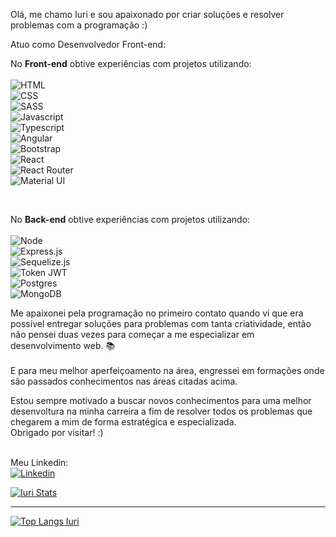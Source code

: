 Olá, me chamo Iuri e sou apaixonado por criar soluções e resolver problemas com a programação :)

Atuo como Desenvolvedor Front-end:

No **Front-end** obtive experiências com projetos utilizando:
<br><br>
<img src="https://img.shields.io/badge/HTML5-E34F26?style=for-the-badge&logo=html5&logoColor=white" alt="HTML">
<br>
<img src="https://img.shields.io/badge/CSS3-1572B6?style=for-the-badge&logo=css3&logoColor=white" alt="CSS">
<br>
<img src="https://img.shields.io/badge/Sass-CC6699?style=for-the-badge&logo=sass&logoColor=white" alt="SASS">
<br>
<img src="https://img.shields.io/badge/JavaScript-F7DF1E?style=for-the-badge&logo=javascript&logoColor=black" alt="Javascript">
<br>
<img src="https://img.shields.io/badge/TypeScript-007ACC?style=for-the-badge&logo=typescript&logoColor=white" alt="Typescript"> 
<br>
<img src="https://img.shields.io/badge/Angular-DD0031?style=for-the-badge&logo=angular&logoColor=white" alt="Angular"> 
<br>
<img src="https://img.shields.io/badge/Bootstrap-563D7C?style=for-the-badge&logo=bootstrap&logoColor=white" alt="Bootstrap" >
<br>
<img src="https://img.shields.io/badge/React-20232A?style=for-the-badge&logo=react&logoColor=61DAFB" alt="React" >
<br>
<img src="https://img.shields.io/badge/React_Router-CA4245?style=for-the-badge&logo=react-router&logoColor=white" alt="React Router" >
<br>
<img src="https://img.shields.io/badge/Material--UI-0081CB?style=for-the-badge&logo=material-ui&logoColor=white" alt="Material UI" >
<br>

<br>

No **Back-end** obtive experiências com projetos utilizando:
<br><br>
<img src="https://img.shields.io/badge/Node.js-43853D?style=for-the-badge&logo=node.js&logoColor=white" alt="Node" >
<br>
<img src="https://img.shields.io/badge/Express.js-404D59?style=for-the-badge" alt="Express.js" >
<br>
<img src="https://img.shields.io/badge/sequelize-323330?style=for-the-badge&logo=sequelize&logoColor=blue" alt="Sequelize.js">
<br>
<img src="https://img.shields.io/badge/json%20web%20tokens-323330?style=for-the-badge&logo=json-web-tokens&logoColor=pink" alt="Token JWT">
<br>
<img src="https://img.shields.io/badge/PostgreSQL-316192?style=for-the-badge&logo=postgresql&logoColor=white" alt="Postgres">
<br>
<img src="https://img.shields.io/badge/MongoDB-4EA94B?style=for-the-badge&logo=mongodb&logoColor=white" alt="MongoDB">
<br>


Me apaixonei pela programação no primeiro contato quando vi que era possível entregar soluções para problemas com tanta criatividade, então não pensei duas vezes para começar a me especializar em desenvolvimento web. :books:
<br><br>
E para meu melhor aperfeiçoamento na área, engressei em formações onde são passados conhecimentos nas áreas citadas acima.
 
Estou sempre motivado a buscar novos conhecimentos para uma melhor desenvoltura na minha carreira a fim de resolver todos os problemas que chegarem a mim de forma estratégica e especializada.
<br>
Obrigado por visitar! :)
<br><br>

Meu Linkedin:
<br>
<a href="https://www.linkedin.com/in/iuri-klimaschenski-luna/" target="_blank" >
<img src="https://img.shields.io/badge/LinkedIn-0077B5?style=for-the-badge&logo=linkedin&logoColor=white" alt="Linkedin"><a>  


[![Iuri Stats](https://github-readme-stats.vercel.app/api?username=iuriluna)](https://github.com/anuraghazra/github-readme-stats)
 
 <hr>
 
 [![Top Langs Iuri](https://github-readme-stats.vercel.app/api/top-langs/?username=iuriluna)](https://github.com/anuraghazra/github-readme-stats)
 

